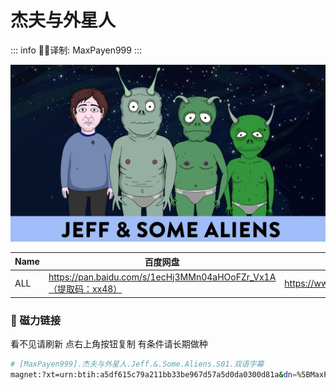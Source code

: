 # 杰夫与外星人

::: info
✍🏻译制: MaxPayen999
:::

![4i3kzbrsv6y41.jpg](4i3kzbrsv6y41.jpg)

| Name | 百度网盘 | 阿里云盘 | MDpan |
| --- | --- | --- | --- |
| ALL | https://pan.baidu.com/s/1ecHj3MMn04aHOoFZr_Vx1A（提取码：xx48） | https://www.aliyundrive.com/s/aw8i43rE7BP | https://mdpan.tk/%E6%9D%B0%E5%A4%AB%E4%B8%8E%E5%A4%96%E6%98%9F%E4%BA%BA |

### 🧲 磁力链接

看不见请刷新 点右上角按钮复制 有条件请长期做种

```bash
# [MaxPayen999].杰夫与外星人.Jeff.&.Some.Aliens.S01.双语字幕
magnet:?xt=urn:btih:a5df615c79a211bb33be967d57a5d0da0300d81a&dn=%5BMaxPayen999%5D.%E6%9D%B0%E5%A4%AB%E4%B8%8E%E5%A4%96%E6%98%9F%E4%BA%BA.Jeff.%26.Some.Aliens.S01.%E5%8F%8C%E8%AF%AD%E5%AD%97%E5%B9%95&tr=http%3A%2F%2Falltorrents.net%3A80%2Fbt%2Fannounce.php&tr=http%3A%2F%2Fbluebird-hd.org%2Fannounce.php&tr=http%3A%2F%2Fwww.thetradersden.org%2Fforums%2Ftracker%2Fannounce.php&tr=http%3A%2F%2Ftracker.trancetraffic.com%3A80%2Fannounce.php&tr=http%3A%2F%2Firrenhaus.dyndns.dk%3A80%2Fannounce.php&tr=http%3A%2F%2F1337.abcvg.info%3A80%2Fannounce&tr=http%3A%2F%2Fbt.beatrice-raws.org%3A80%2Fannounce&tr=http%3A%2F%2Fwww.tribalmixes.com%3A80%2Fannounce.php&tr=http%3A%2F%2Fwww.wareztorrent.com%3A80%2Fannounce
```